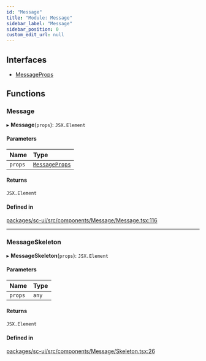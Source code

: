 ```yaml
---
id: "Message"
title: "Module: Message"
sidebar_label: "Message"
sidebar_position: 0
custom_edit_url: null
---
```


## Interfaces

- [MessageProps](../interfaces/Message.MessageProps.md)

## Functions

### Message

▸ **Message**(`props`): `JSX.Element`

#### Parameters

| Name | Type |
| :------ | :------ |
| `props` | [`MessageProps`](../interfaces/Message.MessageProps.md) |

#### Returns

`JSX.Element`

#### Defined in

[packages/sc-ui/src/components/Message/Message.tsx:116](https://github.com/selfcommunity/community-ui/blob/67100aa/packages/sc-ui/src/components/Message/Message.tsx#L116)

___

### MessageSkeleton

▸ **MessageSkeleton**(`props`): `JSX.Element`

#### Parameters

| Name | Type |
| :------ | :------ |
| `props` | `any` |

#### Returns

`JSX.Element`

#### Defined in

[packages/sc-ui/src/components/Message/Skeleton.tsx:26](https://github.com/selfcommunity/community-ui/blob/67100aa/packages/sc-ui/src/components/Message/Skeleton.tsx#L26)
